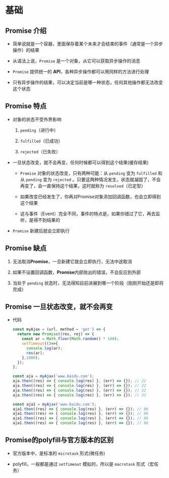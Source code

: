 # 基础

## Promise 介绍

  - 简单说就是一个容器，里面保存着某个未来才会结束的事件（通常是一个异步操作）的结果

  - 从语法上说，`Promise` 是一个对象，从它可以获取异步操作的消息

  - `Promise` 提供统一的 **API**，各种异步操作都可以用同样的方法进行处理

  - 只有异步操作的结果，可以决定当前是哪一种状态，任何其他操作都无法改变这个状态

## Promise 特点

  - 对象的状态不受外界影响

    1.  `pending`（进行中）

    2.  `fulfilled`（已成功）

    3.  `rejected`（已失败）

  - 一旦状态改变，就不会再变，任何时候都可以得到这个结果(缓存结果)

      - `Promise` 对象的状态改变，只有两种可能：从 `pending` 变为 `fulfilled` 和从 `pending` 变为 `rejected` 。只要这两种情况发生，状态就凝固了，不会再变了，会一直保持这个结果，这时就称为 `resolved`（已定型）

      - 如果改变已经发生了，你再对Promise对象添加回调函数，也会立即得到这个结果

      - 这与事件（Event）完全不同，事件的特点是，如果你错过了它，再去监听，是得不到结果的

  - `Promise` 新建后就会立即执行

## Promise 缺点

1.  无法取消**Promise**，一旦新建它就会立即执行，无法中途取消

2.  如果不设置回调函数，**Promise**内部抛出的错误，不会反应到外部

3.  当处于 `pending` 状态时，无法得知目前进展到哪一个阶段（刚刚开始还是即将完成）

## Promise 一旦状态改变，就不会再变

  - 代码

    ```js
    const myAjax = (url, method = 'get') => {
      return new Promise((res, rej) => {
        const ar = Math.floor(Math.random() * 100);
        setTimeout(()=>{
          console.log(ar);
          res(ar);
        },1000);
      });
    };

    const aja = myAjax('www.baidu.com');
    aja.then((res) => { console.log(res) }, (err) => {}); // 22
    aja.then((res) => { console.log(res) }, (err) => {}); // 22
    aja.then((res) => { console.log(res) }, (err) => {}); // 22
    aja.then((res) => { console.log(res) }, (err) => {}); // 22

    const aja1 = myAjax('www.baidu.com');
    aja1.then((res) => { console.log(res) }, (err) => {}); // 86
    aja1.then((res) => { console.log(res) }, (err) => {}); // 86
    aja1.then((res) => { console.log(res) }, (err) => {}); // 86
    aja1.then((res) => { console.log(res) }, (err) => {}); // 86
    ```

## Promise的polyfill与官方版本的区别

  - 官方版本中，是标准的 `microtask` 形式(微任务)

  - polyfill，一般都是通过 `setTimeout` 模拟的，所以是  `macrotask` 形式（宏任务）
